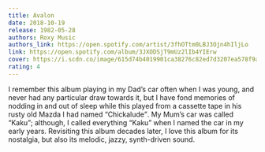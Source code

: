 ```yaml
---
title: Avalon
date: 2018-10-19
release: 1982-05-28
authors: Roxy Music
authors_link: https://open.spotify.com/artist/3fhOTtm0LBJ3Ojn4hIljLo
link: https://open.spotify.com/album/3JXODSjT9mUz2lIb4YIErw
cover: https://i.scdn.co/image/615d74b4019901ca38276c82ed7d3207ea578f9a
rating: 4
---
```


I remember this album playing in my Dad’s car often when I was young, and never had any particular draw towards it, but I have fond memories of nodding in and out of sleep while this played from a cassette tape in his rusty old Mazda I had named <q>Chickalude</q>. My Mum’s car was called <q>Kaku</q>; although, I called everything <q>Kaku</q> when I named the car in my early years. Revisiting this album decades later, I love this album for its nostalgia, but also its melodic, jazzy, synth-driven sound.
